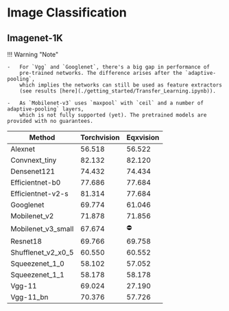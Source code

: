# Image Classification

## Imagenet-1K 


!!! Warning "Note"

    -   For `Vgg` and `Googlenet`, there's a big gap in performance of 
        pre-trained networks. The difference arises after the `adaptive-pooling`,
        which implies the networks can still be used as feature extractors 
        (see results [here](./getting_started/Transfer_Learning.ipynb)).

    -   As `Mobilenet-v3` uses `maxpool` with `ceil` and a number of adaptive-pooling` layers, 
        which is not fully supported (yet). The pretrained models are provided with no guarantees.


| Method             | Torchvision | Eqxvision  |
|--------------------|-------------|------------|
| Alexnet            | 56.518      | 56.522     |
| Convnext_tiny      | 82.132      | 82.120     |
| Densenet121        | 74.432      | 74.434     |
| Efficientnet-b0    | 77.686      | 77.684     |
| Efficientnet-v2-s  | 81.314      | 77.684     |
| Googlenet          | 69.774      | 61.046     |
| Mobilenet_v2       | 71.878      | 71.856     |
| Mobilenet_v3_small | 67.674      | :no_entry: |
| Resnet18           | 69.766      | 69.758     |
| Shufflenet_v2_x0_5 | 60.550      | 60.552     |
| Squeezenet_1_0     | 58.102      | 57.052     |
| Squeezenet_1_1     | 58.178      | 58.178     |
| Vgg-11             | 69.024      | 27.190     |
| Vgg-11_bn          | 70.376      | 57.726     |
